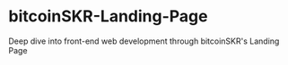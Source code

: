 # bitcoinSKR-Landing-Page
Deep dive into front-end web development through bitcoinSKR's Landing Page

